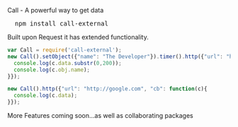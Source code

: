 Call - A powerful way to get data 

<pre>
  npm install call-external
</pre>

Built upon Request it has extended functionality. 

```javascript
var Call = require('call-external');
new Call().setObject({"name": "The Developer"}).timer().http({"url": "http://google.com", "cb": function(c){
  console.log(c.data.substr(0,200));
  console.log(c.obj.name);
}});
```


```javascript
new Call().http({"url": "http://google.com", "cb": function(c){
  console.log(c.data);
}});
```

More Features coming soon...as well as collaborating packages 